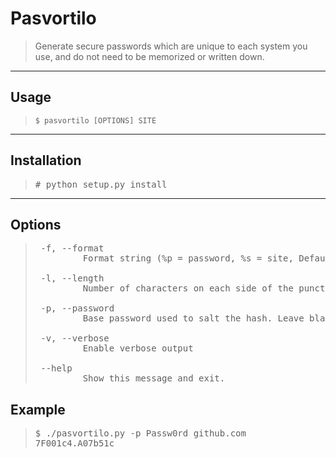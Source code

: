 # Pasvortilo

>Generate secure passwords which are unique to each system you use, and do not need to be memorized or written down.
<hr>

## Usage

>`$ pasvortilo [OPTIONS] SITE`
<hr>

## Installation

><pre>
># python setup.py install
></pre>
<hr>

## Options

><pre>
>  -f, --format
>          Format string (%p = password, %s = site, Default: %p%s)
>          
>  -l, --length
>          Number of characters on each side of the punctuation character (Min: 4, Max: 18, Default: derived)
>
>  -p, --password
>          Base password used to salt the hash. Leave blank to be prompted at runtime
>          
>  -v, --verbose
>          Enable verbose output
>
>  --help
>          Show this message and exit.
></pre>

## Example

><pre>
>$ ./pasvortilo.py -p Passw0rd github.com
>7F001c4.A07b51c
></pre>
